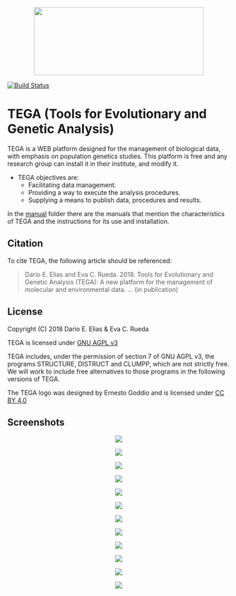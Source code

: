 <p align="center"> 
<img src="src/main/webapp/content/images/logo.png" width=384 height=154>
</p>

[![Build Status](https://api.travis-ci.org/darioelias/TEGA.svg?branch=master)](https://travis-ci.org/darioelias/TEGA)

# TEGA (Tools for Evolutionary and Genetic Analysis)
TEGA is a WEB platform designed for the management of biological data, with emphasis on population genetics studies. This platform is free and any research group can install it in their institute, and modify it.

- TEGA objectives are:
    * Facilitating data management.
    * Providing a way to execute the analysis procedures.
    * Supplying a means to publish data, procedures and results.


In the [manual](manual/) folder there are the manuals that mention the characteristics of TEGA and the instructions for its use and installation.

## Citation
To cite TEGA, the following article should be referenced:
> Dario E. Elias and Eva C. Rueda. 2018. Tools for Evolutionary and Genetic Analysis (TEGA): A new platform for the management of molecular and environmental data. ... (in publication)

## License
Copyright (C) 2018 Dario E. Elias & Eva C. Rueda

TEGA is licensed under [GNU AGPL v3](https://www.gnu.org/licenses/agpl-3.0.en.html)

TEGA includes, under the permission of section 7 of GNU AGPL v3, the programs
STRUCTURE, DISTRUCT and CLUMPP, which are not strictly free. We will work
to include free alternatives to those programs in the following versions
of TEGA.

The TEGA logo was designed by Ernesto Goddio and is licensed under [CC BY 4.0](https://creativecommons.org/licenses/by/4.0/)

## Screenshots
<p align="center"> 
    <img src="capturas/1.png">
</p>
<p align="center"> 
    <img src="capturas/2.png">
</p>
<p align="center"> 
    <img src="capturas/3.png">
</p>
<p align="center"> 
    <img src="capturas/4.png">
</p>
<p align="center"> 
    <img src="capturas/5.png">
</p>
<p align="center"> 
    <img src="capturas/6.png">
</p>
<p align="center"> 
    <img src="capturas/7.png">
</p>
<p align="center"> 
    <img src="capturas/8.png">
</p>
<p align="center"> 
    <img src="capturas/9.png">
</p>
<p align="center"> 
    <img src="capturas/10.png">
</p>
<p align="center"> 
    <img src="capturas/11.png">
</p>
<p align="center"> 
    <img src="capturas/12.png">
</p>
